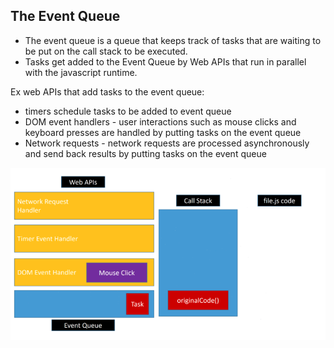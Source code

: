 ## The Event Queue
- The event queue is a queue that keeps track of tasks that are waiting to be put on the call stack to be executed.
- Tasks get added to the Event Queue by Web APIs that run in parallel with the javascript runtime.

Ex web APIs that add tasks to the event queue:
 -  timers schedule tasks to be added to event queue
 -  DOM event handlers - user interactions such as mouse clicks and keyboard presses are handled by putting tasks on the event queue
 -  Network requests - network requests are processed asynchronously and send back results by putting tasks on the event queue

![](/images/eventQueue.png)


